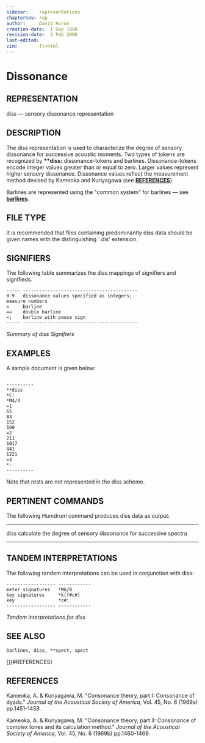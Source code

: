 ```yaml
---
sidebar:	representations
chapternav:	rep
author:		David Huron
creation-date:	1 Sep 1998
revision-date:	3 Feb 2000
last-edited:	
vim:		ft=html
---
```



Dissonance
=====================================

## REPRESENTATION ##

<span class="rep">diss</span> &mdash; sensory dissonance representation

## DESCRIPTION ##

The <span class="rep">diss</span> representation is used to characterize the degree of
sensory dissonance for successive acoustic moments. Two types of
tokens are recognized by **\*\*diss:** dissonance-tokens and barlines.
Dissonance-tokens encode integer values greater than or equal to zero.
Larger values represent higher sensory dissonance. Dissonance values
reflect the measurement method devised by Kameoka and Kuriyagawa (see
[**REFERENCES**](#REFERENCES)).

Barlines are represented using the \"common system\" for barlines &mdash;
see [**barlines**](barlines.rep.html).

## FILE TYPE ##

It is recommended that files containing predominantly <span class="rep">diss</span> data
should be given names with the distinguishing \`.dis\' extension.

## SIGNIFIERS ##

The following table summarizes the <span class="rep">diss</span> mappings of signifiers
and signifieds.

```
----- ------------------------------------------
0-9   dissonance values specified as integers;
measure numbers
=     barline
==    double barline
=;    barline with pause sign
----- ------------------------------------------
```

*Summary of <span class="rep">diss</span> Signifiers*

## EXAMPLES ##

A sample document is given below:

```

----------
**diss
*C:
*M4/4
=1
65
84
152
160
=2
211
1017
841
1221
=3
*-
----------
```

Note that rests are not represented in the <span class="rep">diss</span> scheme.

## PERTINENT COMMANDS ##

The following Humdrum command produces <span class="rep">diss</span> data as output:

-- ----------------------------------- -------------------------------------------------------------------

<span class="tool">diss</span>   calculate the degree of sensory dissonance for successive spectra
-- ----------------------------------- -------------------------------------------------------------------

## TANDEM INTERPRETATIONS ##

The following tandem interpretations can be used in conjunction with
<span class="rep">diss</span>:

```
------------------ ------------
meter signatures   *M6/8
key signatures     *k[f#c#]
key                *c#:
------------------ ------------
```

*Tandem interpretations for <span class="rep">diss</span>*

## SEE ALSO ##

`barlines, diss, **spect, spect`

[]{#REFERENCES}

## REFERENCES ##

Kameoka, A. & Kuriyagawa, M. \"Consonance theory, part I: Consonance
of dyads.\" *Journal of the Acoustical Society of America,* Vol. 45,
No. 6 (1969a) pp.1451-1459.

Kameoka, A. & Kuriyagawa, M. \"Consonance theory, part II: Consonance
of complex tones and its calculation method.\" *Journal of the
Acoustical Society of America,* Vol. 45, No. 6 (1969b) pp.1460-1469.

